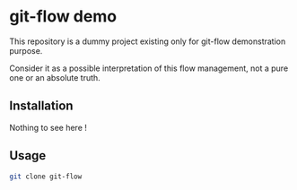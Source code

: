 # git-flow demo

This repository is a dummy project existing only for git-flow demonstration purpose.

Consider it as a possible interpretation of this flow management, not a pure one or an absolute truth.

## Installation

Nothing to see here !

## Usage

```bash
git clone git-flow
```
